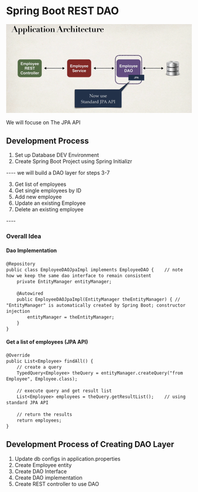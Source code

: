 # Spring Boot REST DAO

<img src="./public/screenshot/4_rest_dao/1.png"/>

We will focuse on The JPA API

## Development Process

1. Set up Database DEV Environment
2. Create Spring Boot Project using Spring Initializr

---- we will build a DAO layer for steps 3-7

3. Get list of employees
4. Get single employees by ID
5. Add new employee
6. Update an existing Employee
7. Delete an existing employee

\----

### Overall Idea
#### Dao Implementation

```
@Repository
public class EmployeeDAOJpaImpl implements EmployeeDAO {    // note how we keep the same dao interface to remain consistent
    private EntityManager entityManager;

    @Autowired
    public EmployeeDAOJpaImpl(EntityManager theEntityManager) { // "EntityManager" is automatically created by Spring Boot; constructor injection
        entityManager = theEntityManager;
    }
}

```

#### Get a list of employees (JPA API)
```
@Override
public List<Employee> findAll() {
    // create a query
    TypedQuery<Employee> theQuery = entityManager.createQuery("from Employee", Employee.class);

    // execute query and get result list
    List<Employee> employees = theQuery.getResultList();    // using standard JPA API

    // return the results
    return employees;
}
```



## Development Process of Creating DAO Layer

1. Update db configs in application.properties
2. Create Employee entity
3. Create DAO Interface
4. Create DAO implementation
5. Create REST controller to use DAO
